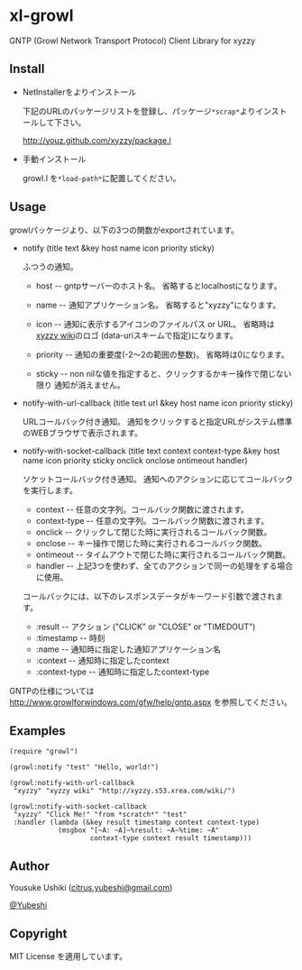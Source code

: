 # xl-growl
GNTP (Growl Network Transport Protocol) Client Library for xyzzy

## Install
- NetInstallerをよりインストール
 
    下記のURLのパッケージリストを登録し、パッケージ`*scrap*`よりインストールして下さい。

    http://youz.github.com/xyzzy/package.l

- 手動インストール

    growl.l を`*load-path*`に配置してください。

## Usage
growlパッケージより、以下の3つの関数がexportされています。

- notify (title text &key host name icon priority sticky)

    ふつうの通知。

    * host -- gntpサーバーのホスト名。
              省略するとlocalhostになります。

    * name -- 通知アプリケーション名。
              省略すると"xyzzy"になります。

    * icon -- 通知に表示するアイコンのファイルパス or URL。
              省略時は[xyzzy wiki](http://xyzzy.s53.xrea.com/wiki/)のロゴ
              (data-uriスキームで指定)になります。

    * priority -- 通知の重要度(-2～2の範囲の整数)。
              省略時は0になります。

    * sticky -- non nilな値を指定すると、クリックするかキー操作で閉じない限り
                通知が消えません。


- notify-with-url-callback
    (title text url &key host name icon priority sticky)

    URLコールバック付き通知。
    通知をクリックすると指定URLがシステム標準のWEBブラウザで表示されます。

- notify-with-socket-callback
    (title text context context-type
     &key host name icon priority sticky onclick onclose ontimeout handler)
    
    ソケットコールバック付き通知。
    通知へのアクションに応じてコールバックを実行します。

    * context -- 任意の文字列。コールバック関数に渡されます。
    * context-type -- 任意の文字列。コールバック関数に渡されます。
    * onclick -- クリックして閉じた時に実行されるコールバック関数。
    * onclose -- キー操作で閉じた時に実行されるコールバック関数。
    * ontimeout -- タイムアウトで閉じた時に実行されるコールバック関数。
    * handler -- 上記3つを使わず、全てのアクションで同一の処理をする場合に使用。

    コールバックには、以下のレスポンスデータがキーワード引数で渡されます。

    - :result -- アクション ("CLICK" or "CLOSE" or "TIMEDOUT")
    - :timestamp -- 時刻
    - :name -- 通知時に指定した通知アプリケーション名
    - :context -- 通知時に指定したcontext
    - :context-type -- 通知時に指定したcontext-type


GNTPの仕様については
http://www.growlforwindows.com/gfw/help/gntp.aspx
を参照してください。


## Examples

    (require "growl")
    
    (growl:notify "test" "Hello, world!")
    
    (growl:notify-with-url-callback
     "xyzzy" "xyzzy wiki" "http://xyzzy.s53.xrea.com/wiki/")
    
    (growl:notify-with-socket-callback
     "xyzzy" "Click Me!" "from *scratch*" "test"
     :handler (lambda (&key result timestamp context context-type)
                (msgbox "[~A: ~A]~%result: ~A~%time: ~A"
                        context-type context result timestamp)))

## Author
Yousuke Ushiki (<citrus.yubeshi@gmail.com>)

[@Yubeshi](http://twitter.com/Yubeshi/)

## Copyright
MIT License を適用しています。

